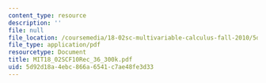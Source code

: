 ```yaml
---
content_type: resource
description: ''
file: null
file_location: /coursemedia/18-02sc-multivariable-calculus-fall-2010/5d92d18a4ebc866a6541c7ae48fe3d33_MIT18_02SCF10Rec_36_300k.pdf
file_type: application/pdf
resourcetype: Document
title: MIT18_02SCF10Rec_36_300k.pdf
uid: 5d92d18a-4ebc-866a-6541-c7ae48fe3d33
---
```

